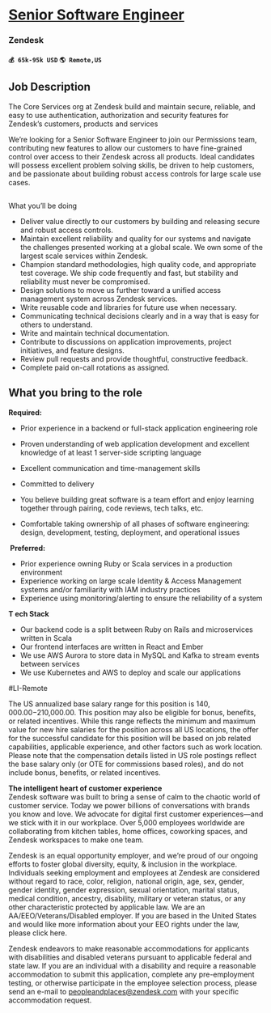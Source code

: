 # [Senior Software Engineer](https://www.remotewlb.com/apply/senior-software-engineer-42153)  
### Zendesk  
#### `💰 65k-95k USD` `🌎 Remote,US`  

## Job Description

The Core Services org at Zendesk build and maintain secure, reliable, and easy to use authentication, authorization and security features for Zendesk’s customers, products and services

  
We’re looking for a Senior Software Engineer to join our Permissions team, contributing new features to allow our customers to have fine-grained control over access to their Zendesk across all products. Ideal candidates will possess excellent problem solving skills, be driven to help customers, and be passionate about building robust access controls for large scale use cases.

##  
What you’ll be doing

  * Deliver value directly to our customers by building and releasing secure and robust access controls.
  * Maintain excellent reliability and quality for our systems and navigate the challenges presented working at a global scale. We own some of the largest scale services within Zendesk.
  * Champion standard methodologies, high quality code, and appropriate test coverage. We ship code frequently and fast, but stability and reliability must never be compromised.
  * Design solutions to move us further toward a unified access management system across Zendesk services.
  * Write reusable code and libraries for future use when necessary.
  * Communicating technical decisions clearly and in a way that is easy for others to understand.
  * Write and maintain technical documentation.
  * Contribute to discussions on application improvements, project initiatives, and feature designs.
  * Review pull requests and provide thoughtful, constructive feedback.
  * Complete paid on-call rotations as assigned.

## ​What you bring to the role

  
 **Required:**

  * Prior experience in a backend or full-stack application engineering role

  * Proven understanding of web application development and excellent knowledge of at least 1 server-side scripting language
  * Excellent communication and time-management skills
  * Committed to delivery
  * You believe building great software is a team effort and enjoy learning together through pairing, code reviews, tech talks, etc.
  * Comfortable taking ownership of all phases of software engineering: design, development, testing, deployment, and operational issues

 **​ Preferred:**

  * Prior experience owning Ruby or Scala services in a production environment
  * Experience working on large scale Identity & Access Management systems and/or familiarity with IAM industry practices
  * Experience using monitoring/alerting to ensure the reliability of a system

 **T ech Stack**

  * Our backend code is a split between Ruby on Rails and microservices written in Scala
  * Our frontend interfaces are written in React and Ember
  * We use AWS Aurora to store data in MySQL and Kafka to stream events between services
  * We use Kubernetes and AWS to deploy and scale our applications

#LI-Remote

The US annualized base salary range for this position is $140,000.00-$210,000.00. This position may also be eligible for bonus, benefits, or related incentives. While this range reflects the minimum and maximum value for new hire salaries for the position across all US locations, the offer for the successful candidate for this position will be based on job related capabilities, applicable experience, and other factors such as work location. Please note that the compensation details listed in US role postings reflect the base salary only (or OTE for commissions based roles), and do not include bonus, benefits, or related incentives.

 **The intelligent heart of customer experience**  
Zendesk software was built to bring a sense of calm to the chaotic world of customer service. Today we power billions of conversations with brands you know and love. We advocate for digital first customer experiences—and we stick with it in our workplace. Over 5,000 employees worldwide are collaborating from kitchen tables, home offices, coworking spaces, and Zendesk workspaces to make one team.

Zendesk is an equal opportunity employer, and we’re proud of our ongoing efforts to foster global diversity, equity, & inclusion in the workplace. Individuals seeking employment and employees at Zendesk are considered without regard to race, color, religion, national origin, age, sex, gender, gender identity, gender expression, sexual orientation, marital status, medical condition, ancestry, disability, military or veteran status, or any other characteristic protected by applicable law. We are an AA/EEO/Veterans/Disabled employer. If you are based in the United States and would like more information about your EEO rights under the law, please click here.

Zendesk endeavors to make reasonable accommodations for applicants with disabilities and disabled veterans pursuant to applicable federal and state law. If you are an individual with a disability and require a reasonable accommodation to submit this application, complete any pre-employment testing, or otherwise participate in the employee selection process, please send an e-mail to peopleandplaces@zendesk.com with your specific accommodation request.

